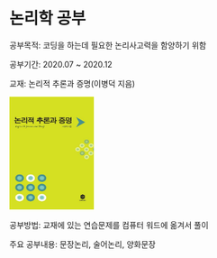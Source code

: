 # 논리학 공부

공부목적: 코딩을 하는데 필요한 논리사고력을 함양하기 위함

공부기간: 2020.07 ~ 2020.12

교재: 논리적 추론과 증명(이병덕 지음)

<img src = "교재사진.jpg" width="150" height="200">

공부방법: 교재에 있는 연습문제를 컴퓨터 워드에 옮겨서 풀이

주요 공부내용: 문장논리, 술어논리, 양화문장




